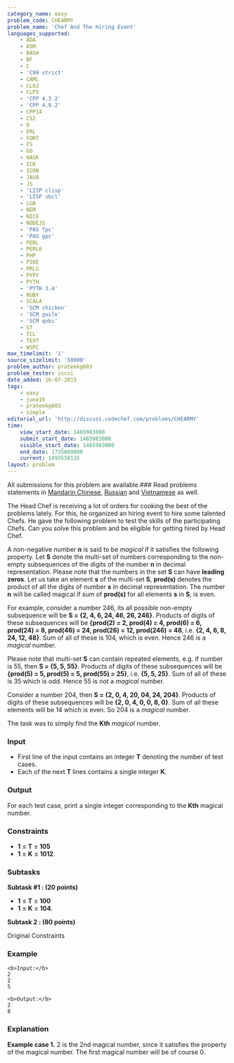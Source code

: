 ```yaml
---
category_name: easy
problem_code: CHEARMY
problem_name: 'Chef And The Hiring Event'
languages_supported:
    - ADA
    - ASM
    - BASH
    - BF
    - C
    - 'C99 strict'
    - CAML
    - CLOJ
    - CLPS
    - 'CPP 4.3.2'
    - 'CPP 4.9.2'
    - CPP14
    - CS2
    - D
    - ERL
    - FORT
    - FS
    - GO
    - HASK
    - ICK
    - ICON
    - JAVA
    - JS
    - 'LISP clisp'
    - 'LISP sbcl'
    - LUA
    - NEM
    - NICE
    - NODEJS
    - 'PAS fpc'
    - 'PAS gpc'
    - PERL
    - PERL6
    - PHP
    - PIKE
    - PRLG
    - PYPY
    - PYTH
    - 'PYTH 3.4'
    - RUBY
    - SCALA
    - 'SCM chicken'
    - 'SCM guile'
    - 'SCM qobi'
    - ST
    - TCL
    - TEXT
    - WSPC
max_timelimit: '1'
source_sizelimit: '50000'
problem_author: prateekg603
problem_tester: iscsi
date_added: 16-07-2015
tags:
    - easy
    - june16
    - prateekg603
    - simple
editorial_url: 'http://discuss.codechef.com/problems/CHEARMY'
time:
    view_start_date: 1465983000
    submit_start_date: 1465983000
    visible_start_date: 1465983000
    end_date: 1735669800
    current: 1493558115
layout: problem
---
```

All submissions for this problem are available.###  Read problems statements in [Mandarin Chinese](http://www.codechef.com/download/translated/JUNE16/mandarin/CHEARMY.pdf), [Russian](http://www.codechef.com/download/translated/JUNE16/russian/CHEARMY.pdf) and [Vietnamese](http://www.codechef.com/download/translated/JUNE16/vietnamese/CHEARMY.pdf) as well.

The Head Chef is receiving a lot of orders for cooking the best of the problems lately. For this, he organized an hiring event to hire some talented Chefs. He gave the following problem to test the skills of the participating Chefs. Can you solve this problem and be eligible for getting hired by Head Chef.

A non-negative number **n** is said to be _magical_ if it satisfies the following property. Let **S** denote the multi-set of numbers corresponding to the non-empty subsequences of the digits of the number **n** in decimal representation. Please note that the numbers in the set **S** can have **leading zeros**. Let us take an element **s** of the multi-set **S**, **prod(s)** denotes the product of all the digits of number **s** in decimal representation.
The number **n** will be called magical if sum of **prod(s)** for all elements **s** in **S**, is even.

For example, consider a number 246, its all possible non-empty subsequence will be **S = {2, 4, 6, 24, 46, 26, 246}**. Products of digits of these subsequences will be **{prod(2) = 2, prod(4) = 4, prod(6) = 6, prod(24) = 8, prod(46) = 24, prod(26) = 12, prod(246) = 48**, i.e. **{2, 4, 6, 8, 24, 12, 48}**. Sum of all of these is 104, which is even. Hence 246 is a _magical_ number.

Please note that multi-set **S** can contain repeated elements, e.g. if number is 55, then **S = {5, 5, 55}**. Products of digits of these subsequences will be **{prod(5) = 5, prod(5) = 5, prod(55) = 25}**, i.e. **{5, 5, 25}**. Sum of all of these is 35 which is odd. Hence 55 is not a
_magical_ number.

Consider a number 204, then **S = {2, 0, 4, 20, 04, 24, 204}**. Products of digits of these subsequences will be **{2, 0, 4, 0, 0, 8, 0}**. Sum of all these elements will be 14 which is even. So 204 is a _magical_ number.

The task was to simply find the **Kth** _magical_ number.

### Input

- First line of the input contains an integer **T** denoting the number of test cases.
- Each of the next **T** lines contains a single integer **K**.

### Output

For each test case, print a single integer corresponding to the **Kth** magical number.

### Constraints

- **1** ≤ **T** ≤ **105**
- **1** ≤ **K** ≤ **1012**.

### Subtasks

**Subtask #1 : (20 points)**

- **1** ≤ **T** ≤ **100**
- **1** ≤ **K** ≤ **104**.

**Subtask 2 : (80 points)**

Original Constraints
### Example

```
<b>Input:</b>
2
2
5

<b>Output:</b>
2
8

```
### Explanation

**Example case 1.**
2 is the 2nd magical number, since it satisfies the property of the magical number. The first magical number will be of course 0.